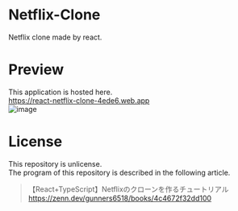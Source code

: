 # Netflix-Clone
 Netflix clone made by react.

# Preview
This application is hosted here.  
https://react-netflix-clone-4ede6.web.app  
![image](https://github.com/LifeViolation/Netflix-Clone/assets/128378329/7cb0c831-bd8d-4cf1-9970-7194b1460cd0)


# License
This repository is unlicense.  
The program of this repository is described in the following article.  
> 【React+TypeScript】Netflixのクローンを作るチュートリアル  
> https://zenn.dev/gunners6518/books/4c4672f32dd100
